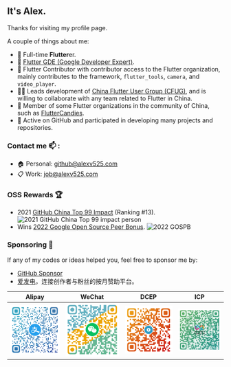 ## It's Alex.

Thanks for visiting my profile page.

A couple of things about me:
- 🌱 Full-time **Flutter**er.
- 🏅 [Flutter GDE (Google Developer Expert)](https://developers.google.com/profile/u/AlexV525).
- 💙 Flutter Contributor with contributor access to the Flutter organization, mainly contributes to the framework, `flutter_tools`, `camera`, and `video_player`.
- 🧑‍💻 Leads development of [China Flutter User Group (CFUG)](https://github.com/cfug), and is willing to collaborate with any team related to Flutter in China.
- 🤝 Member of some Flutter organizations in the community of China, such as [FlutterCandies](https://github.com/fluttercandies).
- 🚀 Active on GitHub and participated in developing many projects and repositories.

### Contact me 📫 :
  - 🏠 Personal: github@alexv525.com
  - 📋 Work: job@alexv525.com

### OSS Rewards 🏆

- 2021 [GitHub China Top 99 Impact](https://opensource.win/AlexV525/) (Ranking #13).
  ![2021 GitHub China Top 99 impact person](https://img.shields.io/badge/%E4%B8%AD%E5%9B%BD%E5%BC%80%E6%BA%90%E7%A0%81%E5%8A%9B%E6%A6%9C-Alex%20Li%20(Ranking%20%2313)-blueviolet)
- Wins [2022 Google Open Source Peer Bonus](https://opensource.googleblog.com/2022/03/Announcing-First-Group-of-Google-Open-Source-Peer-Bonus-Winners-in-2022.html).
  ![2022 GOSPB](https://img.shields.io/badge/Google%20Open%20Source%20Peer%20Bonus-2022-orange)

### Sponsoring 🍕

If any of my codes or ideas helped you, feel free to sponsor me by:

- [GitHub Sponsor](https://github.com/sponsor/AlexV525)
- [爱发电](https://afdian.net/a/AlexV525)，连接创作者与粉丝的按月赞助平台。

|            Alipay            |            WeChat            |           DCEP           |          ICP           |
|:----------------------------:|:----------------------------:|:------------------------:|:----------------------:|
| ![Alipay](assets/alipay.png) | ![WeChat](assets/wechat.png) | ![DCEP](assets/dcep.png) | ![ICP](assets/icp.png) |

